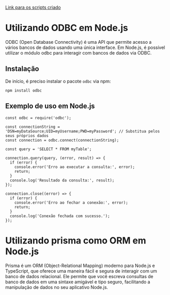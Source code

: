 [Link para os scripts criado]()

# Utilizando ODBC em Node.js

ODBC (Open Database Connectivity) é uma API que permite acesso a vários bancos de dados usando uma única interface. Em Node.js, é possível utilizar o módulo odbc para interagir com bancos de dados via ODBC.

## Instalação
De início, é preciso instalar o pacote `odbc` via npm:
~~~
npm install odbc
~~~

## Exemplo de uso em Node.js
~~~
const odbc = require('odbc');

const connectionString = 'DSN=myDataSource;UID=myUsername;PWD=myPassword'; // Substitua pelos seus próprios dados
const connection = odbc.connect(connectionString);

const query = 'SELECT * FROM myTable';

connection.query(query, (error, result) => {
  if (error) {
    console.error('Erro ao executar a consulta:', error);
    return;
  }
  console.log('Resultado da consulta:', result);
});

connection.close((error) => {
  if (error) {
    console.error('Erro ao fechar a conexão:', error);
    return;
  }
  console.log('Conexão fechada com sucesso.');
});
~~~

# Utilizando prisma como ORM em Node.js

Prisma é um ORM (Object-Relational Mapping) moderno para Node.js e TypeScript, que oferece uma maneira fácil e segura de interagir com um banco de dados relacional. Ele permite que você escreva consultas de banco de dados em uma sintaxe amigável e tipo seguro, facilitando a manipulação de dados no seu aplicativo Node.js.